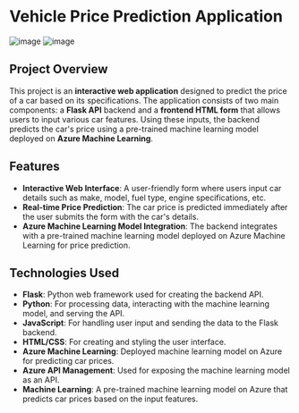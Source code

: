 # Vehicle Price Prediction Application
![image](https://github.com/user-attachments/assets/4f5f8168-64a4-42c3-9c9e-1ed829df7af3)
![image](https://github.com/user-attachments/assets/58bc7a1f-9e59-42f3-9b98-f84ba8013866)

## Project Overview

This project is an **interactive web application** designed to predict the price of a car based on its specifications. The application consists of two main components: a **Flask API** backend and a **frontend HTML form** that allows users to input various car features. Using these inputs, the backend predicts the car's price using a pre-trained machine learning model deployed on **Azure Machine Learning**.

## Features

- **Interactive Web Interface**: A user-friendly form where users input car details such as make, model, fuel type, engine specifications, etc.
- **Real-time Price Prediction**: The car price is predicted immediately after the user submits the form with the car's details.
- **Azure Machine Learning Model Integration**: The backend integrates with a pre-trained machine learning model deployed on Azure Machine Learning for price prediction.

## Technologies Used

- **Flask**: Python web framework used for creating the backend API.
- **Python**: For processing data, interacting with the machine learning model, and serving the API.
- **JavaScript**: For handling user input and sending the data to the Flask backend.
- **HTML/CSS**: For creating and styling the user interface.
- **Azure Machine Learning**: Deployed machine learning model on Azure for predicting car prices.
- **Azure API Management**: Used for exposing the machine learning model as an API.
- **Machine Learning**: A pre-trained machine learning model on Azure that predicts car prices based on the input features.
